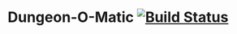 Dungeon-O-Matic [![Build Status](https://secure.travis-ci.org/cleggatt/dungeon-o-matic.png)](http://travis-ci.org/cleggatt/dungeon-o-matic)
===================================